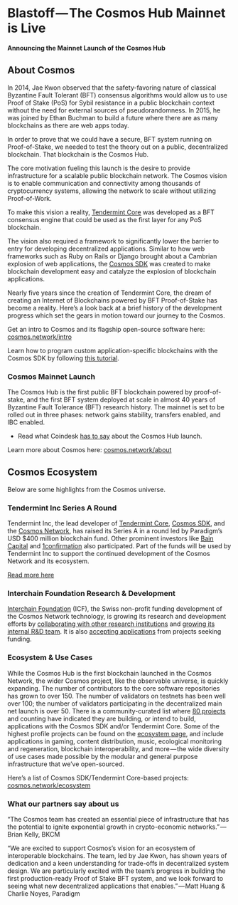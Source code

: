 # Blastoff — The Cosmos Hub Mainnet is Live
**Announcing the Mainnet Launch of the Cosmos Hub**

## About Cosmos
In 2014, Jae Kwon observed that the safety-favoring nature of classical Byzantine Fault Tolerant (BFT) consensus algorithms would allow us to use Proof of Stake (PoS) for Sybil resistance in a public blockchain context without the need for external sources of pseudorandomness. In 2015, he was joined by Ethan Buchman to build a future where there are as many blockchains as there are web apps today.

In order to prove that we could have a secure, BFT system running on Proof-of-Stake, we needed to test the theory out on a public, decentralized blockchain. That blockchain is the Cosmos Hub.

The core motivation fueling this launch is the desire to provide infrastructure for a scalable public blockchain network. The Cosmos vision is to enable communication and connectivity among thousands of cryptocurrency systems, allowing the network to scale without utilizing Proof-of-Work.

To make this vision a reality, [Tendermint Core](https://github.com/tendermint/tendermint) was developed as a BFT consensus engine that could be used as the first layer for any PoS blockchain.

The vision also required a framework to significantly lower the barrier to entry for developing decentralized applications. Similar to how web frameworks such as Ruby on Rails or Django brought about a Cambrian explosion of web applications, the [Cosmos SDK](https://github.com/cosmos/cosmos-sdk) was created to make blockchain development easy and catalyze the explosion of blockchain applications.

Nearly five years since the creation of Tendermint Core, the dream of creating an Internet of Blockchains powered by BFT Proof-of-Stake has become a reality. Here’s a look back at a brief history of the development progress which set the gears in motion toward our journey to the Cosmos.

Get an intro to Cosmos and its flagship open-source software here: [cosmos.network/intro](https://cosmos.network/intro)

Learn how to program custom application-specific blockchains with the Cosmos SDK by following [this tutorial](https://cosmos.network/docs/tutorial/).

### Cosmos Mainnet Launch
The Cosmos Hub is the first public BFT blockchain powered by proof-of-stake, and the first BFT system deployed at scale in almost 40 years of Byzantine Fault Tolerance (BFT) research history. The mainnet is set to be rolled out in three phases: network gains stability, transfers enabled, and IBC enabled.

- Read what Coindesk [has to say](https://www.coindesk.com/a-blockchain-to-connect-all-blockchains-cosmos-is-now-officially-live) about the Cosmos Hub launch.

Learn more about Cosmos here: [cosmos.network/about](https://cosmos.network/about)

## Cosmos Ecosystem
Below are some highlights from the Cosmos universe.

### Tendermint Inc Series A Round
Tendermint Inc, the lead developer of [Tendermint Core](https://github.com/tendermint/tendermint), [Cosmos SDK](https://github.com/cosmos/cosmos-sdk), and the [Cosmos Network](https://cosmos.network/), has raised its Series A in a round led by Paradigm’s USD $400 million blockchain fund. Other prominent investors like [Bain Capital](https://www.baincapitalventures.com/) and [1confirmation](https://www.1confirmation.com/) also participated. Part of the funds will be used by Tendermint Inc to support the continued development of the Cosmos Network and its ecosystem.

[Read more here](https://medium.com/tendermint/tendermint-inc-announces-series-a-round-9c062d1bd7de)

### Interchain Foundation Research & Development
[Interchain Foundation](https://interchain.io/) (ICF), the Swiss non-profit funding development of the Cosmos Network technology, is growing its research and development efforts by [collaborating with other research institutions](https://interchain.io/research) and [growing its internal R&D team](https://interchain.io/careers). It is also [accepting applications](https://interchain.typeform.com/to/P3tOm0) from projects seeking funding.

### Ecosystem & Use Cases
While the Cosmos Hub is the first blockchain launched in the Cosmos Network, the wider Cosmos project, like the observable universe, is quickly expanding. The number of contributors to the core software repositories has grown to over 150. The number of validators on testnets has been well over 100; the number of validators participating in the decentralized main net launch is over 50. There is a community-curated list where [80 projects](https://forum.cosmos.network/t/list-of-projects-in-cosmos-tendermint-ecosystem/243) and counting have indicated they are building, or intend to build, applications with the Cosmos SDK and/or Tendermint Core. Some of the highest profile projects can be found on the [ecosystem page](https://cosmos.network/ecosystem), and include applications in gaming, content distribution, music, ecological monitoring and regeneration, blockchain interoperability, and more — the wide diversity of use cases made possible by the modular and general purpose infrastructure that we’ve open-sourced.

Here’s a list of Cosmos SDK/Tendermint Core-based projects: [cosmos.network/ecosystem](https://cosmos.network/ecosystem)

### What our partners say about us
“The Cosmos team has created an essential piece of infrastructure that has the potential to ignite exponential growth in crypto-economic networks.” — Brian Kelly, BKCM

“We are excited to support Cosmos’s vision for an ecosystem of interoperable blockchains. The team, led by Jae Kwon, has shown years of dedication and a keen understanding for trade-offs in decentralized system design. We are particularly excited with the team’s progress in building the first production-ready Proof of Stake BFT system, and we look forward to seeing what new decentralized applications that enables.” — Matt Huang & Charlie Noyes, Paradigm
